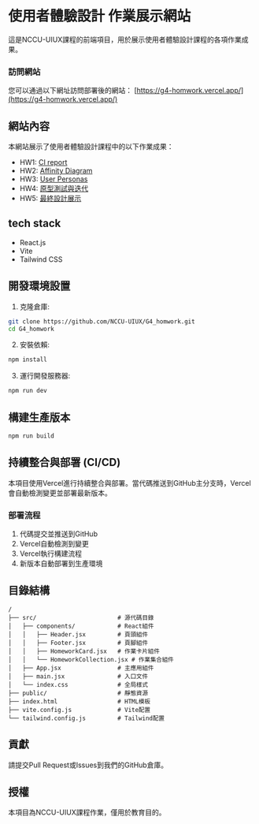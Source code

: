 # 使用者體驗設計 作業展示網站

這是NCCU-UIUX課程的前端項目，用於展示使用者體驗設計課程的各項作業成果。

### 訪問網站
您可以通過以下網址訪問部署後的網站：
[https://g4-homwork.vercel.app/](https://g4-homwork.vercel.app/)

## 網站內容

本網站展示了使用者體驗設計課程中的以下作業成果：

- HW1: [CI report](https://docs.google.com/document/d/1v7YsPch3bgEbBd5LktYDhUAtXqHN3iacRB8Fa2dXZ20/edit?usp=sharing)
- HW2: [Affinity Diagram](https://miro.com/app/board/uXjVIDk0EyY=/)
- HW3: [User Personas](https://g4-homwork.vercel.app/hw3.html)
- HW4: [原型測試與迭代](https://arou-tea-trail.vercel.app/)
- HW5: [最終設計展示](https://arou.vercel.app/)

## tech stack
- React.js
- Vite
- Tailwind CSS

## 開發環境設置

1. 克隆倉庫:

```bash
git clone https://github.com/NCCU-UIUX/G4_homwork.git
cd G4_homwork
```

2. 安裝依賴:

```bash
npm install
```

3. 運行開發服務器:

```bash
npm run dev
```

## 構建生產版本

```bash
npm run build
```

## 持續整合與部署 (CI/CD)

本項目使用Vercel進行持續整合與部署。當代碼推送到GitHub主分支時，Vercel會自動檢測變更並部署最新版本。

### 部署流程

1. 代碼提交並推送到GitHub
2. Vercel自動檢測到變更
3. Vercel執行構建流程
4. 新版本自動部署到生產環境


## 目錄結構

```
/
├── src/                       # 源代碼目錄
│   ├── components/            # React組件
│   │   ├── Header.jsx         # 頁頭組件
│   │   ├── Footer.jsx         # 頁腳組件
│   │   ├── HomeworkCard.jsx   # 作業卡片組件
│   │   └── HomeworkCollection.jsx # 作業集合組件
│   ├── App.jsx                # 主應用組件
│   ├── main.jsx               # 入口文件
│   └── index.css              # 全局樣式
├── public/                    # 靜態資源
├── index.html                 # HTML模板
├── vite.config.js             # Vite配置
└── tailwind.config.js         # Tailwind配置
```

## 貢獻

請提交Pull Request或Issues到我們的GitHub倉庫。

## 授權

本項目為NCCU-UIUX課程作業，僅用於教育目的。